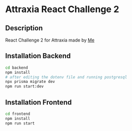 <p align="center">
<h1>Attraxia React Challenge 2</h1>
</p>

## Description

React Challenge 2 for Attraxia
made by [Me](https://github.com/AbderraoufBouarrata)

## Installation Backend

```bash
cd backend
npm install
# after editing the dotenv file and running postgresql
npx prisma migrate dev
npm run start:dev
```

## Installation Frontend

```bash
cd frontend
npm install
npm run start
```
